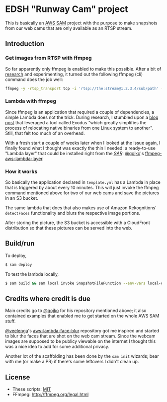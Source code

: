 # EDSH "Runway Cam" project

This is basically an [AWS SAM](https://aws.amazon.com/serverless/sam/) project with the purpose to make snapshots from our web cams that are only available as an RTSP stream.

## Introduction

### Get images from RTSP with ffmpeg
So far apparently only ffmpeg is enabled to make this possible. After a bit of [research](https://stackoverflow.com/questions/34904548/how-to-grab-a-single-image-from-rtsp-stream-using-ffmpeg) and experimenting, it turned out the following ffmpeg (cli) command does the job well:

```bash
ffmpeg -y -rtsp_transport tcp -i 'rtsp://the:stream@1.2.3.4/sub/path' -frames:v 1 rwypic.jpg
```

### Lambda with ffmpeg
Since ffmpeg is an application that required a couple of dependencies, a simple Lambda does not the trick. During research, I stumbled upon a [blog post](https://intoli.com/blog/transcoding-on-aws-lambda/) that leveraged a tool called Exodus <q>which greatly simplifies the process of relocating native binaries from one Linux system to another</q>. Still, that felt too much of an overhead.

With a fresh start a couple of weeks later when I looked at the issue again, I finally found what I thought was exactly the thin I needed: a ready-to-use "Lambda layer" that could be installed right from the <dfn><abbr title="Serverless Application Repository">SAR</abbr></dfn>: [@gojko](https://github.com/gojko)'s [ffmpeg-aws-lambda-layer](https://github.com/serverlesspub/ffmpeg-aws-lambda-layer).

### How it works

So basically the application declared in `template.yml` has a Lambda in place that is triggered by about every 10 minutes. This will just invoke the ffmpeg command mentioned above for two of our web cams and save the pictures in an S3 bucket.

The same lambda that does that also makes use of Amazon Rekognitions' `detectFaces` functionality and blurs the respective image portions. 

After storing the picture, the S3 bucket is accessible with a CloudFront distribution so that these pictures can be served into the web.

## Build/run

To deploy, 

```bash
$ sam deploy
```

To test the lambda locally,

```bash
$ sam build && sam local invoke SnapshotFileFunction --env-vars local-debug-env-vars.json 
```

## Credits where credit is due

Main credits go to [@gojko](https://github.com/gojko) for his repository mentioned above; it also contained examples that enabled me to get started on the whole AWS SAM stuff.

[@veelenga](https://github.com/veelenga)'s [aws-lambda-face-blur](https://github.com/veelenga/aws-lambda-face-blur) repository got me inspired and started to blur the faces that are shot on the web cam stream. Since the webcam images are supposed to be publicy viewable on the internet I thought this was a nice idea to add for some additional privacy.

Another lot of the scaffolding has been done by the `sam init` wizards; bear with me (or make a PR) if there's some leftovers I didn't clean up.

## License

* These scripts: [MIT](https://opensource.org/licenses/MIT)
* FFmpeg: http://ffmpeg.org/legal.html